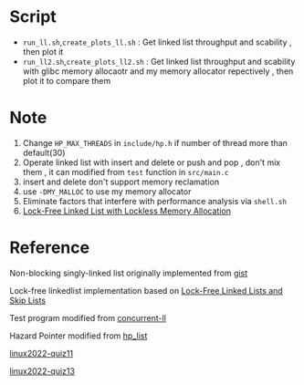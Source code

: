 # Script
* `run_ll.sh`,`create_plots_ll.sh` : Get linked list throughput and scability , then plot it
* `run_ll2.sh`,`create_plots_ll2.sh` : Get linked list throughput and scability with glibc memory allocaotr and my memory allocator repectively , then plot it to compare them


# Note
1. Change `HP_MAX_THREADS` in `include/hp.h` if number of thread more than default(30)
2. Operate linked list with insert and delete or push and pop , don't mix them , it can modified from `test` function in `src/main.c`
3. insert and delete don't support memory reclamation
4. use `-DMY_MALLOC` to use my memory allocator
5. Eliminate factors that interfere with performance analysis via `shell.sh`
6. [Lock-Free Linked List with Lockless Memory Allocation](https://hackmd.io/@Korin777/linux2022-final)

# Reference
Non-blocking singly-linked list originally implemented from [gist](https://gist.github.com/jserv/1532f87510ba75204edcfecd5efafa83)

Lock-free linkedlist implementation based on [Lock-Free Linked Lists and Skip Lists](http://www.cse.yorku.ca/~ruppert/papers/lfll.pdf)

Test program modified from [concurrent-ll](https://github.com/sysprog21/concurrent-ll)

Hazard Pointer modified from [hp_list](https://github.com/sysprog21/concurrent-programs/tree/master/hp_list)

[linux2022-quiz11](https://hackmd.io/@sysprog/linux2022-quiz11#%E6%B8%AC%E9%A9%97-2)

[linux2022-quiz13](https://hackmd.io/@sysprog/linux2022-quiz13#%E6%B8%AC%E9%A9%97-1)
